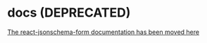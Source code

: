 # docs (DEPRECATED)

[The react-jsonschema-form documentation has been moved here](../packages/docs)